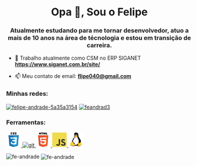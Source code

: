 <h1 align="center">Opa 👋, Sou o Felipe</h1>
<h3 align="center">Atualmente estudando para me tornar desenvolvedor, atuo a mais de 10 anos na área de técnologia e estou em transição de carreira.</h3>


- 🔭 Trabalho atualmente como CSM no ERP SIGANET **https://www.siganet.com.br/site/**

- 📫 Meu contato de email: **flipe040@gmail.com**

<h3 align="left">Minhas redes:</h3>
<p align="left">
<a href="https://linkedin.com/in/felipe-andrade-5a35a3154" target="blank"><img align="center" src="https://raw.githubusercontent.com/rahuldkjain/github-profile-readme-generator/master/src/images/icons/Social/linked-in-alt.svg" alt="felipe-andrade-5a35a3154" height="30" width="40" /></a>
<a href="https://instagram.com/feandrad3" target="blank"><img align="center" src="https://raw.githubusercontent.com/rahuldkjain/github-profile-readme-generator/master/src/images/icons/Social/instagram.svg" alt="feandrad3" height="30" width="40" /></a>
</p>

<h3 align="left">Ferramentas:</h3>
<p align="left"> <a href="https://www.w3schools.com/css/" target="_blank" rel="noreferrer"> <img src="https://raw.githubusercontent.com/devicons/devicon/master/icons/css3/css3-original-wordmark.svg" alt="css3" width="40" height="40"/> </a> <a href="https://git-scm.com/" target="_blank" rel="noreferrer"> <img src="https://www.vectorlogo.zone/logos/git-scm/git-scm-icon.svg" alt="git" width="40" height="40"/> </a> <a href="https://www.w3.org/html/" target="_blank" rel="noreferrer"> <img src="https://raw.githubusercontent.com/devicons/devicon/master/icons/html5/html5-original-wordmark.svg" alt="html5" width="40" height="40"/> </a> <a href="https://developer.mozilla.org/en-US/docs/Web/JavaScript" target="_blank" rel="noreferrer"> <img src="https://raw.githubusercontent.com/devicons/devicon/master/icons/javascript/javascript-original.svg" alt="javascript" width="40" height="40"/> </a> <a href="https://www.linux.org/" target="_blank" rel="noreferrer"> <img src="https://raw.githubusercontent.com/devicons/devicon/master/icons/linux/linux-original.svg" alt="linux" width="40" height="40"/> </a> </p>

<p><img align="left" src="https://github-readme-stats.vercel.app/api/top-langs?username=fe-andrade&show_icons=true&locale=en&layout=compact" alt="fe-andrade" /></p>

<p>&nbsp;<img align="center" src="https://github-readme-stats.vercel.app/api?username=fe-andrade&show_icons=true&locale=en" alt="fe-andrade" /></p>
